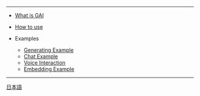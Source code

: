 ----
* [What is GAI](/ "What is GAI")
* [How to use](how-to-use "How to use")


* Examples
  * [Generating Example](example-generating "Generate sentences")
  * [Chat Example](example-chat "Have a series of conversations with AI")
  * [Voice Interaction](example-voice-chat "Interacting with AI by voice")
  * [Embedding Example](example-embedding "Search with AI")

----
<a href="./ja/" target="_self">日本語</a>
